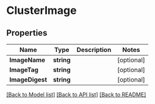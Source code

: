 # ClusterImage

## Properties
Name | Type | Description | Notes
------------ | ------------- | ------------- | -------------
**ImageName** | **string** |  | [optional] 
**ImageTag** | **string** |  | [optional] 
**ImageDigest** | **string** |  | [optional] 

[[Back to Model list]](../README.md#documentation-for-models) [[Back to API list]](../README.md#documentation-for-api-endpoints) [[Back to README]](../README.md)


